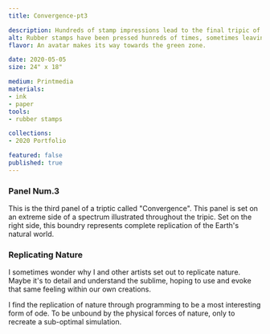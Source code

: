 ```yaml
---
title: Convergence-pt3

description: Hundreds of stamp impressions lead to the final tripic of an avatars journey.
alt: Rubber stamps have been pressed hunreds of times, sometimes leaving ghost impressions. There seems to be some tree-like objects on a field.
flavor: An avatar makes its way towards the green zone.

date: 2020-05-05
size: 24" x 18"

medium: Printmedia
materials:
- ink
- paper
tools:
- rubber stamps

collections:
- 2020 Portfolio

featured: false
published: true
---
```


### Panel Num.3
This is the third panel of a triptic called "Convergence".
This panel is set on an extreme side of a spectrum illustrated throughout the tripic.
Set on the right side, this boundry represents complete replication of the Earth's natural world.

### Replicating Nature
I sometimes wonder why I and other artists set out to replicate nature.
Maybe it's to detail and understand the sublime, hoping to use and evoke that same feeling within our own creations.

I find the replication of nature through programming to be a most interesting form of ode.
To be unbound by the physical forces of nature, only to recreate a sub-optimal simulation.
